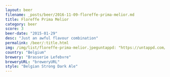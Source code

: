 ```yaml
---
layout: beer
filename: _posts/beer/2016-11-09-floreffe-prima-melior.md
title: Floreffe Prima Melior
category: beer
score: 3
beer-date: "2015-01-29"
desc: "Just an awful flavour combination"
permalink: /beer/:title.html
img: /img/list/floreffe-prima-melior.jpeguntappd: "https://untappd.com/b/brasserie-lefebvre-floreffe-prima-melior--meilleure/18361"
country: "Belgium"
brewery: "Brasserie Lefebvre"
breweryURL: "breweryURL"
style: "Belgian Strong Dark Ale"
---
```

